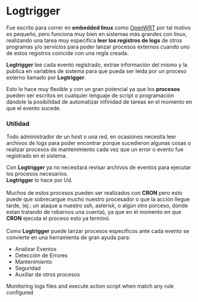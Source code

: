 # Logtrigger #
Fue escrito para correr en **embedded linux** como [OpenWRT](http://www.openwrt.org) por tal motivo es pequeño, pero funciona muy bien en sistemas más grandes con linux, realizando una tarea muy especifica **leer los registros de logs** de otros programas y/o servicios para poder lanzar procesos externos cuando uno de estos registros coincide con una regla creada.

**Logtrigger** lee cada evento registrado, extrae información del mismo y la publica en variables de sistema para que pueda ser leida por un proceso externo llamado por **Logtrigger**.

Esto lo hace muy flexible y con un gran potencial ya que los **procesos** pueden ser escritos en cualquier lenguaje de script o programación dándole la posibilidad de automatizar infinidad de tareas en el momento en que el evento sucede.

### Utilidad ###
Todo administrador de un host o una red, en ocasiones necesita leer archivos de logs para poder encontrar porque sucedieron algunas cosas o realizar procesos de mantenimiento cada vez que un error o evento fue registrado en el sistema.

Con **Logtrigger** ya no necesitará revisar archivos de eventos para ejecutar los procesos necesarios.<br>
<b>Logtrigger</b> lo hace por Ud.<br>
<br>
Muchos de estos procesos pueden ser realizados con <b>CRON</b> pero esto puede que sobrecargue mucho nuestro procesador o que la acción llegue tarde, (ej.: un ataque a nuestro ssh, asterisk, o algún otro porceso, donde estan tratando de robarnos una cuenta), ya que en el momento en que <b>CRON</b> ejecuta el proceso esto ya terminó.<br>
<br>
Como <b>Logtrigger</b> puede lanzar procesos especificos ante cada evento se convierte en una herramienta de gran ayuda para:<br>
<ul><li>Analizar Eventos<br>
</li><li>Detección de Errores<br>
</li><li>Mantenimiento<br>
</li><li>Seguridad<br>
</li><li>Auxiliar de otros procesos</li></ul>




Monitoring logs files and execute action script when match any rule configured